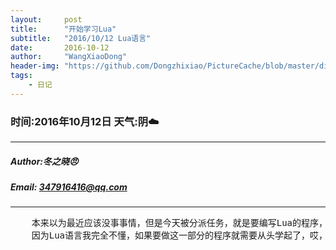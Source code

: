 ```yaml
---
layout:     post
title:      "开始学习Lua"
subtitle:   "2016/10/12 Lua语言"
date:       2016-10-12
author:     "WangXiaoDong"
header-img: "https://github.com/Dongzhixiao/PictureCache/blob/master/diaryPic/20161012.jpg?raw=true"
tags:
    - 日记
---
```


### 时间:2016年10月12日 天气:阴:cloud:
-----
#####   Author:冬之晓:angry:
#####   Email: 347916416@qq.com
----------

<pre>
    本来以为最近应该没事事情，但是今天被分派任务，就是要编写Lua的程序，
    因为Lua语言我完全不懂，如果要做这一部分的程序就需要从头学起了，哎，真麻烦，但是还是要学啊……
</pre>